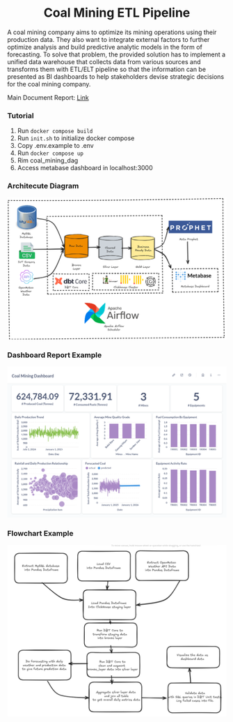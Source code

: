 <div align="center">
<h1>
Coal Mining ETL Pipeline
</h1>
</div>

A coal mining company aims to optimize its mining operations using their production data. They also want to integrate external factors to further optimize analysis and build predictive analytic models in the form of forecasting. To solve that problem, the provided solution has to implement a unified data warehouse that collects data from various sources and transforms them with ETL/ELT pipeline so that the information can be presented as BI dashboards to help stakeholders devise strategic decisions for the coal mining company.

Main Document Report: [Link](Synapsis%20-%20Coal%20Mining%20ELT%20Pipeline%20and%20Data%20Warehouse%20Report%20-%20Karunia%20Perjuangan%20M.pdf)

### Tutorial

1. Run `docker compose build`
2. Run `init.sh` to initialize docker compose
3. Copy .env.example to .env
4. Run `docker compose up`
5. Rim coal_mining_dag
6. Access metabase dashboard in localhost:3000



### Architecute Diagram
![Architecture Diagram](docs/Architecture%20Diagram.png)

### Dashboard Report Example
![Architecture Diagram](docs/Dashboard%20Report.png)

### Flowchart Example
![Architecture Diagram](docs/Flowchart.png)